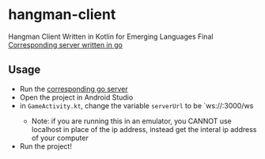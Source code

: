 # hangman-client
Hangman Client Written in Kotlin for Emerging Languages Final 
[Corresponding server written in go](https://github.com/codeWonderland/hangman-server)

## Usage
- Run the [corresponding go server](https://github.com/codeWonderland/hangman-server)
- Open the project in Android Studio
- in `GameActivity.kt`, change the variable `serverUrl` to be `ws://<ipOfServer>:3000/ws
  - Note: if you are running this in an emulator, you CANNOT use localhost in place of the ip address, instead get the interal ip address of your computer
- Run the project!
